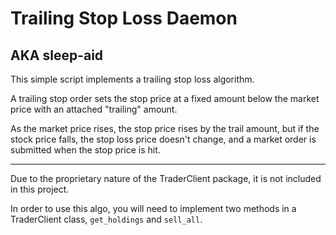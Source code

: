 # Trailing Stop Loss Daemon
## AKA sleep-aid

This simple script implements a trailing stop loss algorithm.
<br/>

A trailing stop order sets the stop price at a fixed
amount below the market price with an attached "trailing" amount.
<br/>

As the market price rises, the stop price rises by the trail amount,
but if the stock price falls, the stop loss price doesn't change,
and a market order is submitted when the stop price is hit.

---

Due to the proprietary nature of the TraderClient package, it is not included in this project.

In order to use this algo, you will need to implement two methods in a TraderClient class, `get_holdings` and `sell_all`.
